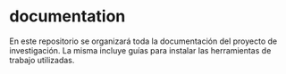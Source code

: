# documentation
En este repositorio se organizará toda la documentación del proyecto de investigación. La misma incluye guías para instalar las herramientas de trabajo utilizadas.
